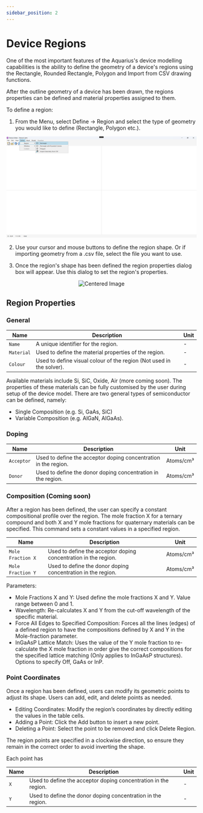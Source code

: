 ```yaml
---
sidebar_position: 2
---
```


# Device Regions
One of the most important features of the Aquarius's device modelling capabilities is the ability to define the geometry of a device's regions using the Rectangle, Rounded Rectangle, Polygon and Import from CSV drawing functions.

After the outline geometry of a device has been drawn, the regions properties can be defined and material properties assigned to them.

To define a region:
1. From the Menu, select Define -> Region and select the type of geometry you would like to define (Rectangle, Polygon etc.).

<p align="center">
  <img src="/img/02.png" alt="Centered Image" width="800"/>
</p>

2. Use your cursor and mouse buttons to define the region shape. Or if importing geometry from a .csv file, select the file you want to use.

3. Once the region's shape has been defined the region properties dialog box will appear.  Use this dialog to set the region's properties.

<p align="center">
  <img src="/img/03.png" alt="Centered Image" width="800"/>
</p>

## Region Properties
### General
<div class="properties-table">

| Name        | Description                                                 | Unit       |
|-------------|-------------------------------------------------------------|------------|
| `Name`     | A unique identifier for the region.                      | -          |
| `Material`     | Used to define the material properties of the region.     | -          |
| `Colour`     | Used to define visual colour of the region (Not used in the solver). | -          |

</div>

Available materials include Si, SiC, Oxide, Air (more coming soon). The properties of these materials can be fully customised by the user during setup of the device model. There are two general types of semiconductor can be defined, namely:  
- Single Composition (e.g. Si, GaAs, SiC)
- Variable Composition (e.g. AlGaN, AlGaAs).

### Doping
<div class="properties-table">

| Name        | Description                                                 | Unit       |
|-------------|-------------------------------------------------------------|------------|
| `Acceptor`  | Used to define the acceptor doping concentration in the region.                         | Atoms/cm³  |
| `Donor`     | Used to define the donor doping concentration in the region.       | Atoms/cm³  |

</div>

### Composition (Coming soon)
After a region has been defined, the user can specify a constant compositional profile over the region. The mole fraction X for a ternary compound and both X and Y mole fractions for quaternary materials can be specified. This command sets a constant values in a specified region.

<div class="properties-table">

| Name        | Description                                                 | Unit       |
|-------------|-------------------------------------------------------------|------------|
| `Mole Fraction X` | Used to define the acceptor doping concentration in the region.                         | Atoms/cm³  |
| `Mole Fraction Y` | Used to define the donor doping concentration in the region.       | Atoms/cm³  |

</div>

Parameters:
- Mole Fractions X and Y: Used define the mole fractions X and Y. Value range between 0 and 1.  
- Wavelength: Re-calculates X and Y from the cut-off wavelength of the specific material.  
- Force All Edges to Specified Composition: Forces all the lines (edges) of a defined region to have the compositions defined by X and Y in the Mole-fraction parameter.  
- InGaAsP Lattice Match: Uses the value of the Y mole fraction to re-calculate the X mole fraction in order give the correct compositions for the specified lattice matching (Only applies to InGaAsP structures). Options to specify Off, GaAs or InP.

### Point Coordinates
Once a region has been defined, users can modify its geometric points to adjust its shape. Users can add, edit, and delete points as needed.

- Editing Coordinates: Modify the region’s coordinates by directly editing the values in the table cells.
- Adding a Point: Click the Add button to insert a new point.
- Deleting a Point: Select the point to be removed and click Delete Region.

The region points are specified in a clockwise direction, so ensure they remain in the correct order to avoid inverting the shape.

Each point has 

<div class="properties-table">

| Name        | Description                                                 | Unit       |
|-------------|-------------------------------------------------------------|------------|
| `X` | Used to define the acceptor doping concentration in the region.                         | -  |
| `Y` | Used to define the donor doping concentration in the region.       | -  |

</div>